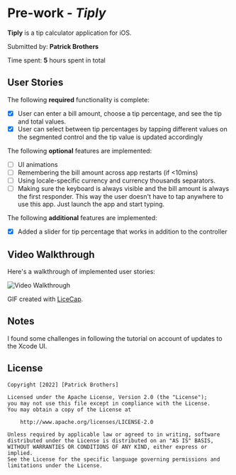 # Pre-work - *Tiply*

**Tiply** is a tip calculator application for iOS.

Submitted by: **Patrick Brothers**

Time spent: **5** hours spent in total

## User Stories

The following **required** functionality is complete:

* [X] User can enter a bill amount, choose a tip percentage, and see the tip and total values.
* [X] User can select between tip percentages by tapping different values on the segmented control and the tip value is updated accordingly

The following **optional** features are implemented:

* [ ] UI animations
* [ ] Remembering the bill amount across app restarts (if <10mins)
* [ ] Using locale-specific currency and currency thousands separators.
* [ ] Making sure the keyboard is always visible and the bill amount is always the first responder. This way the user doesn't have to tap anywhere to use this app. Just launch the app and start typing.

The following **additional** features are implemented:

- [X] Added a slider for tip percentage that works in addition to the controller

## Video Walkthrough

Here's a walkthrough of implemented user stories:

<img src='https://recordit.co/3LfoCsufLA' title='Video Walkthrough' width='' alt='Video Walkthrough' />

GIF created with [LiceCap](http://www.cockos.com/licecap/).

## Notes

I found some challenges in following the tutorial on account of updates to the Xcode UI.

## License

    Copyright [2022] [Patrick Brothers]

    Licensed under the Apache License, Version 2.0 (the "License");
    you may not use this file except in compliance with the License.
    You may obtain a copy of the License at

        http://www.apache.org/licenses/LICENSE-2.0

    Unless required by applicable law or agreed to in writing, software
    distributed under the License is distributed on an "AS IS" BASIS,
    WITHOUT WARRANTIES OR CONDITIONS OF ANY KIND, either express or implied.
    See the License for the specific language governing permissions and
    limitations under the License.
